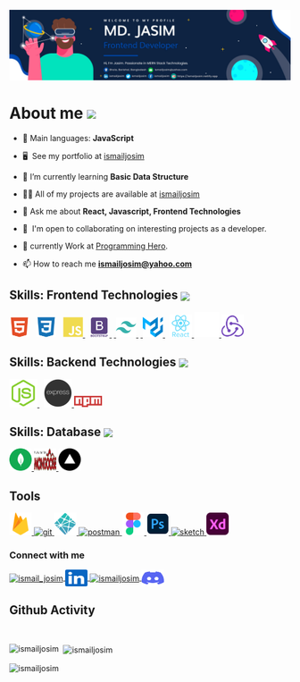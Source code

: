 [![ProfileBanner](assets/github-banner.jpg)](https://ismailjosim.netlify.app/)

# About me <img src="https://user-images.githubusercontent.com/18350557/176309783-0785949b-9127-417c-8b55-ab5a4333674e.gif"/>

- 🌟 Main languages: **JavaScript**

- 🖥️  See my portfolio at <a target="_blank"  href='https://ismailjosim.netlify.app/'>ismailjosim</a>

- 🌱 I’m currently learning **Basic Data Structure**

- 👨‍💻 All of my projects are available at <a target="_blank"  href='https://ismailjosim.netlify.app/'>ismailjosim</a>

- 💬 Ask me about **React, Javascript, Frontend Technologies**

- 🤝  I'm open to collaborating on interesting projects as a developer.

- 💼 currently Work at <a target="_blank" href="https://www.programming-hero.com/">Programming Hero</a>.

- 📫 How to reach me **ismailjosim@yahoo.com**

## Skills: Frontend Technologies <img align="center" src="https://media2.giphy.com/media/QssGEmpkyEOhBCb7e1/giphy.gif?cid=ecf05e47a0n3gi1bfqntqmob8g9aid1oyj2wr3ds3mg700bl&rid=giphy.gif" width ="25"/>

<p align="left">
<a href="https://developer.mozilla.org/en-US/docs/Glossary/HTML5" target="_blank">
<img src="assets/html5-colored.svg" width="36" height="36" alt="HTML5" /></a> &nbsp;
<a href="https://www.w3.org/TR/CSS/#css" target="_blank" ><img src="assets/css3-colored.svg" width="36" height="36" alt="CSS3" /></a> &nbsp;
 <a href="https://developer.mozilla.org/en-US/docs/Web/JavaScript" target="_blank" >
 <img src="assets/javascript-colored.svg" width="36" height="36" alt="JavaScript" />
 </a> &nbsp;

<a href="https://getbootstrap.com/" target="_blank" >
<img src="assets/bootstrap.svg" width="36" height="36" alt="React" />
</a> &nbsp;<a href="https://tailwindcss.com/" target="_blank" >
<img src="assets/tailwindcss-colored.svg" width="36" height="36" alt="TailwindCSS" />
</a> &nbsp;<a href="https://mui.com/" target="_blank" >
<img src="assets/material_ui.svg" width="36" height="36" alt="TailwindCSS" />
</a> &nbsp;

 <a href="https://reactjs.org/" target="_blank" >
 <img src="https://raw.githubusercontent.com/devicons/devicon/master/icons/react/react-original-wordmark.svg" alt="react" width="40" height="40"/>
 </a> <a href="https://nextjs.org/" target="_blank" >
<img src="assets/nextjs-2.svg" alt="nextjs" width="45" height="45"/>
</a> <a href="https://redux.js.org" target="_blank" >
 <img src="https://raw.githubusercontent.com/devicons/devicon/master/icons/redux/redux-original.svg" alt="redux" width="40" height="40"/>
 </a>

## Skills: Backend Technologies <img align="center" src="https://media2.giphy.com/media/QssGEmpkyEOhBCb7e1/giphy.gif?cid=ecf05e47a0n3gi1bfqntqmob8g9aid1oyj2wr3ds3mg700bl&rid=giphy.gif" width ="25"/>

 <a href="https://nodejs.org" target="_blank" >
 <img src="assets/node-js.svg" alt="nodejs" width="50"/>
 </a> &nbsp;
<a href="https://expressjs.com" target="_blank" >
<img src="assets/node-express.png" alt="express" width="50"/>
</a>
<a href="https://www.npmjs.com/" target="_blank" >
<img src="assets/Npm-logo.svg" alt="express" width="50" />
</a>

## Skills: Database <img align="center" src="https://media2.giphy.com/media/QssGEmpkyEOhBCb7e1/giphy.gif?cid=ecf05e47a0n3gi1bfqntqmob8g9aid1oyj2wr3ds3mg700bl&rid=giphy.gif" width ="25"/>

<a href="https://www.mongodb.com/" target="_blank" >
<img src="assets/mongodb.svg" alt="mongodb" width="40" height="40"/>
</a><a href="https://mongoosejs.com/" target="_blank" >
<img src="assets/mongoose.svg" alt="mongoosejs" width="40" height="40"/>
</a><a href="https://vercel.com/" target="_blank" >
<img src="assets/vercel.png" alt="vercel" width="40" height="40"/>
</a>

## Tools

<p align="left">
<a href="https://firebase.google.com/" target="_blank" >
<img src="assets/firebase.svg" alt="firebase" width="40" height="40"/>
</a><a href="https://git-scm.com/" target="_blank" >
<img src="https://www.vectorlogo.zone/logos/git-scm/git-scm-icon.svg" alt="git" width="40" height="40"/>
</a>
<a href="https://heroku.com" target="_blank" >
<img src="assets/netlify.png" alt="heroku" width="40"/>
</a><a href="https://postman.com" target="_blank" >
 <img src="https://www.vectorlogo.zone/logos/getpostman/getpostman-icon.svg" alt="postman" width="40" height="40"/>
 </a>

<a href="https://www.figma.com/" target="_blank" >
<img src="assets/figma.svg" alt="figma" width="40" height="40"/>
</a><a href="https://www.photoshop.com/en" target="_blank" >
 <img src="assets/adobe-photoshop.svg" alt="photoshop" width="40" height="40"/>
 </a><a href="https://www.sketch.com/" target="_blank" >
 <img src="https://www.vectorlogo.zone/logos/sketchapp/sketchapp-icon.svg" alt="sketch" width="40" height="40"/>
 </a><a href="https://www.adobe.com/products/xd.html" target="_blank" > <img src="assets/adobe-xd.svg" alt="xd" width="40" height="40"/> </a>

</p>

### Connect with me

<p align="left">
<a href="https://twitter.com/ismail_josim" target="blank">
<img align="center" src="https://raw.githubusercontent.com/rahuldkjain/github-profile-readme-generator/master/src/images/icons/Social/twitter.svg" alt="ismail_josim" height="30" width="40" />
</a>
<a href="https://linkedin.com/in/ismailjosim" target="blank">
<img align="center" src="assets/linkedin.svg" alt="ismailjosim" height="30" width="40" />
</a>
<a href="https://fb.com/ismailjosim" target="blank"><img align="center" src="https://raw.githubusercontent.com/rahuldkjain/github-profile-readme-generator/master/src/images/icons/Social/facebook.svg" alt="ismailjosim" height="30" width="40" />
</a>
<a href="https://discord.gg/#6007" target="blank">
<img align="center" src="assets/discord.svg" alt="#6007" height="30" width="40" />
</a>
</p>

## Github Activity

<br/>

<p><img align="left" src="https://github-readme-stats.vercel.app/api/top-langs?username=ismailjosim&show_icons=true&locale=en&layout=compact" alt="ismailjosim" /></p>

<p>
&nbsp;
<img align="center" src="https://github-readme-stats.vercel.app/api?username=ismailjosim&show_icons=true&locale=en" alt="ismailjosim" />
</p>

<p>
<img align="center" src="https://github-readme-streak-stats.herokuapp.com/?user=ismailjosim&" alt="ismailjosim" />
</p>
